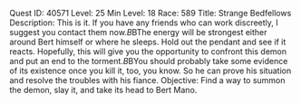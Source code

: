 Quest ID: 40571
Level: 25
Min Level: 18
Race: 589
Title: Strange Bedfellows
Description: This is it. If you have any friends who can work discreetly, I suggest you contact them now.$B$BThe energy will be strongest either around Bert himself or where he sleeps. Hold out the pendant and see if it reacts. Hopefully, this will give you the opportunity to confront this demon and put an end to the torment.$B$BYou should probably take some evidence of its existence once you kill it, too, you know. So he can prove his situation and resolve the troubles with his fiance.
Objective: Find a way to summon the demon, slay it, and take its head to Bert Mano.
